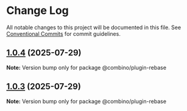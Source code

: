 # Change Log

All notable changes to this project will be documented in this file.
See [Conventional Commits](https://conventionalcommits.org) for commit guidelines.

## [1.0.4](https://github.com/gavinmcfarland/combino/compare/v1.0.3...v1.0.4) (2025-07-29)

**Note:** Version bump only for package @combino/plugin-rebase

## [1.0.3](https://github.com/gavinmcfarland/combino/compare/v1.0.2...v1.0.3) (2025-07-29)

**Note:** Version bump only for package @combino/plugin-rebase
